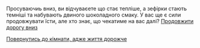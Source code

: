 Просуваючиь вниз, ви відчуваєете що стає тепліше, а зефірки стають темніші та набувають двиного шоколадного смаку. У вас ще є сили продовжувати їсти, але хто знає, що чекатиме на вас далі?
[Продовжити дорогу вниз](reach-core/core.md)

[Повернутись до кімнати, адже життя дорожче](../../marshmallow.md)
